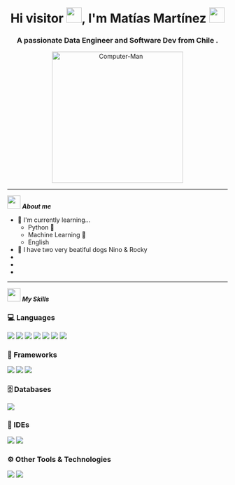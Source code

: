 <h1 align="center">
  <b>Hi visitor <img src="https://media.giphy.com/media/hvRJCLFzcasrR4ia7z/giphy.gif" width="35">, I'm Matías Martínez <img src="https://media3.giphy.com/media/v1.Y2lkPTc5MGI3NjExM252Z2FnZzdnMjZxZ3hxZzRrYWd5MHZjMzV5YW9ndDBlY3h1ZmdlcSZlcD12MV9pbnRlcm5hbF9naWZfYnlfaWQmY3Q9Zw/3og0Iwmo4TUQXIxH44/giphy.gif" width="35"></b>
</h1>

<h3 align="center">A passionate Data Engineer and Software Dev from Chile .</h3>

<p align="center">
  <img src="https://media3.giphy.com/media/v1.Y2lkPTc5MGI3NjExOWlyamQ2czlpdGhxdGV3MjlzZjFpNmt6Z2N3YTRscWNyMzFxOG8wbCZlcD12MV9pbnRlcm5hbF9naWZfYnlfaWQmY3Q9Zw/754UnERgM1VGwl87hp/giphy.gif" width="300" alt="Computer-Man" />
</p>

---
<img src="https://media1.giphy.com/media/v1.Y2lkPTc5MGI3NjExNzBlZzBrdmN1emR0Z2xranIwa2k0ZTl6dXZwbXNweWxxN2Q3NnR3eiZlcD12MV9pbnRlcm5hbF9naWZfYnlfaWQmY3Q9Zw/tHIRLHtNwxpjIFqPdV/giphy.gif" width="30px">&nbsp;***About me***
- 🌵 I'm currently learning...
  - Python 🐍
  - Machine Learning  📖
  - English 
- 🐶 I have two very beatiful dogs Nino & Rocky 
- 
- 
- 

---
<img src="https://media3.giphy.com/media/v1.Y2lkPTc5MGI3NjExcHl4eDJ1MHJpYWM3ZDFybTh4aXNzaGhnaHFiemRuaXp2c3MzYWd4ZCZlcD12MV9pbnRlcm5hbF9naWZfYnlfaWQmY3Q9Zw/cgmru4hcBzTIoX8ate/giphy.gif" width="30px">&nbsp;***My Skills***

### 💻 Languages
<span>
  <img src="https://img.shields.io/badge/python-3670A0?style=for-the-badge&logo=python&logoColor=ffdd54">
  <img src="https://img.shields.io/badge/HTML5-E34F26?style=for-the-badge&logo=html5&logoColor=white">
  <img src="https://img.shields.io/badge/CSS3-1572B6?style=for-the-badge&logo=css3&logoColor=white">
  <img src="https://img.shields.io/badge/JavaScript-F7DF1E?style=for-the-badge&logo=javascript&logoColor=black">
  <img src="https://img.shields.io/badge/Java-ED8B00?style=for-the-badge&logo=java&logoColor=white">
  <img src="https://img.shields.io/badge/C-00599C?style=for-the-badge&logo=c&logoColor=white">
  <img src="https://img.shields.io/badge/c++-%2300599C.svg?style=for-the-badge&logo=c%2B%2B&logoColor=white">
</span>

### 🧱 Frameworks
<span>
  <img src="https://img.shields.io/badge/Bootstrap-563D7C?style=for-the-badge&logo=bootstrap&logoColor=white">
  <img src="https://img.shields.io/badge/angular-%23DD0031.svg?style=for-the-badge&logo=angular&logoColor=white">
  <img src="https://img.shields.io/badge/spring-%236DB33F.svg?style=for-the-badge&logo=spring&logoColor=white">
  
</span>

### 🗄️ Databases
<span>
  <img src="https://img.shields.io/badge/MySQL-00000F?style=for-the-badge&logo=mysql&logoColor=white">
</span>

### 🧰 IDEs
<span>
  <img src="https://img.shields.io/badge/Android_Studio-3DDC84?style=for-the-badge&logo=android-studio&logoColor=white">
  <img src="https://img.shields.io/badge/Visual_Studio_Code-0078D4?style=for-the-badge&logo=visual%20studio%20code&logoColor=white">
</span>

### ⚙️ Other Tools & Technologies
<span>
  <img src="https://img.shields.io/badge/Git-F05032?style=for-the-badge&logo=git&logoColor=white">
  <img src="https://img.shields.io/badge/Xampp-F37623?style=for-the-badge&logo=xampp&logoColor=white">
</span>
